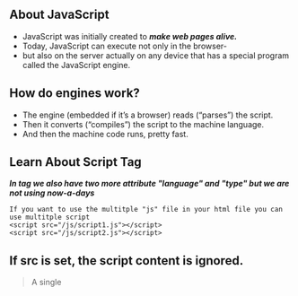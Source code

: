 ## About JavaScript
- JavaScript was initially created to  ***make web pages alive.***
- Today, JavaScript can execute not only in the browser-
-  but also on the server actually on any device that has a special program called the JavaScript engine.

## How do engines work?
  - The engine (embedded if it’s a browser) reads (“parses”) the script.
  -  Then it converts (“compiles”) the script to the machine language.
  - And then the machine code runs, pretty fast.

## Learn About Script Tag
***In <script> </script> tag we also have two more attribute "language" and "type" but we are not using now-a-days***
```
If you want to use the multitple "js" file in your html file you can use multitple script
<script src="/js/script1.js"></script>
<script src="/js/script2.js"></script>
```

## If src is set, the script content is ignored.
> A single <script> tag can’t have both the src attribute and code inside.
This won’t work:

```
  <script src="file.js">
  alert(1); // the content is ignored, because src is set
</script>
We must choose either an external <script src="…"> or a regular <script> with code.

The example above can be split into two scripts to work:

<script src="file.js"></script>
<script>
  alert(1);
</script>
```
  
# Data Types in JavaScript
- Number
- BigINt
- Boolean
- Null
- Undefined
- Object
- String
  
 
# Modals in JavaScript
  - Alert ***It is used to only show the message***
  - Prompt ***It is used to ask some question***
  - Confirm ***It contains two button ok and cancel if user clikc on OK it return true otherwise false***
 
# Object in JavaScript
  ```
  > Object is not-Premitive data type
> An object can be created with figure brackets {…} with an optional list of properties. 
    A property is a “key: value” pair, where key is a string (also called a “property name”), and value can be anything.

/* Creating an empty object, we have to ways */

let user = new Object(); // "object constructor" syntax
let user = {};  // "object literal" syntax

/* You can also add a new key value pair like this */
let a = {
  name: "ankit",
  roll: "23",
};
a.school = "makaut";


/* you can also delete a key value pair */
let a = {
  name: "ankit",
  roll: "23",
};
a.school = "makaut";
delete a.name;

  ```
  
  
#Square Bracket in Object
  ```
    >For accesing the multivalue property
    > By using dot we can't access the the multivalue property

    let user = {};
    // set
    user["likes birds"] = true;
    // get
    alert(user["likes birds"]); // true
    // delete
    delete user["likes birds"];

    ###Computed Properties in Object 

    let x = "name";

    let obj = {
      [x]: "ankit",
    };

    console.log(obj);
  ```
  
  # Check Existing property or not
    - We have to ways to check the propery is present or not 
  ```
      let x = {};

      if (x.ankit === undefined) {
        console.log("Not present");
      } else {
        console.log("Present");
      }
  ```
  ## you can also check like this
  ```
    let x = {};
    if ("age" in x) {
      console.log("present");
    } else {
      console.log("not Present");
    }
  ```
  ## you can also run the loop
  ```
    let user = {
      name: "ankit",
      age: 20,
      school: "Makaut",
    };

    for (let key in user) {
      console.log(key);
      console.log(user[key]);
    }

  ```
  
  ## you also add the new value in the object like this
  ```
    let x = {
    name: "Ankit",
    };
    Object.assign(x, { age: 20, lapto: "Air" });
    console.log(x);
  ```
  ## copy the value of object we have two way
  - let temp = [...obj]
  - JSON.parse(JSON.stringify(x));
  - ***but the difference is those value undefined that value it don't copy***
  
  ## you can also write the function in the object
  ```
    let obj = {
      xyz() {
        console.log("check");
      },
      name: "Ankit",
    };
  ```
  
  # 'this' in object
  ```
      let user = {
      name: "John",
      age: 30,

      sayHi() {
        alert(this.name);
      },
    };

    user.sayHi();
  ```
  
# Optional Chaining in Object
  ```
  const user = {};
  console.log(user.name); ***it give undefined***
  ```
  ```
  console.log(user.name.something); ***it give error***
  console.log(user.name?.age);
  ```
  
# MAP and SET in Java Script
   ## Map is a collection of keyed data items, just like an Object. But the main difference is that Map allows keys of any type.
    - Methods and properties are:
    - new Map() – creates the map.
    - map.set(key, value) – stores the value by the key.
    - map.get(key) – returns the value by the key, undefined if key doesn’t exist in map.
    - map.has(key) – returns true if the key exists, false otherwise.
    - map.delete(key) – removes the value by the key.
    - map.clear() – removes everything from the map.
    - map.size – returns the current element count.

************************************
  ```
  let map = new Map();
  map.set(2, 1);
  map.set(3, 1);
  map.set(4, 1);
  map.set(5, 1);
  map.set(7, 2);
  map.set(7, map.get(7) === undefined ? 1 : map.get(7) + 1);
  console.log(map);
  ```

**************************************************************************
## FOR MAP VALUES ITERATION
```
  let recipeMap = new Map([
    ['cucumber', 500],
    ['tomatoes', 350],
    ['onion',    50]
  ]);

  // iterate over keys (vegetables)
  for (let vegetable of recipeMap.keys()) {
    alert(vegetable); // cucumber, tomatoes, onion
  }

  // iterate over values (amounts)
  for (let amount of recipeMap.values()) {
    alert(amount); // 500, 350, 50
  }

  // iterate over [key, value] entries
  for (let entry of recipeMap) { // the same as of recipeMap.entries()
    alert(entry); // cucumber,500 (and so on)
  }
```
********************************************************************************

  # Set 
  ***A Set is a special type collection – “set of values” (without keys), where each value may occur only once.***
  
  - Its main methods are
  - new Set(iterable) – creates the set, and if an iterable object is provided (usually an array), copies values from it into the set.
  - set.add(value) – adds a value, returns the set itself.
  - set.delete(value) – removes the value, returns true if value existed at the moment of the call, otherwise false.
  - set.has(value) – returns true if the value exists in the set, otherwise false.
  - set.clear() – removes everything from the set.
  - set.size – is the elements count.
  ```
  It store the unique value but not in sorted order
  Iteration over set
  for (let x of set) console.log(x);
  ```
  
# Array Method
  ```
  let arr = []
  arr.push(45);
  arr.pop();
  arr.shift()  it remove the first element, and also shrink the array size.

  arr.unshift("Ankit") it add the data at the beginning
  ```
  ### You can also write like this
  ```
  let arr = new Array(1, 2, 3);
  console.log(arr);
  ```
  
  *****************************************************************************************
  ```
  let arr = [1, 2, 3, 4];

  // delete arr[2];
  arr.splice(1, 2); // it remove the item from the array starting position from 1 and erase 2 item

  // it remove the items and push these three string
  arr.splice(1, 1, "ankit", "kumar", "yadav");

  arr.splice(1, 0); // it don't remove any element

  console.log(arr);
  ```

********************************************************************************************************
  ```
  let arr = [1, 2, 3, 4];
  // for each method for array traversing
  arr.forEach((value) => console.log(value));
```
****************************************************
##Searching Property( All three searching property takes 2 argument second one was optional)
1. indexOf()
  
  - let arr = [1,2,3,4];
  - const t = arr.indexOf(3);
  - if value is present in the array it give the index otherwise it give -1

2. arr.lastIndexOf(item, from) – same, but looks for from right to left.
3. arr.includes(item, from) – looks for item starting from index from, returns true if found.

*********************************************************************************************
##Find Method in Array
  ```
  // If not present it gives undefined

  let arr = [
    { name: "Ankit", id: 2 },
    { name: "sonu", id: 1 },
    { name: "MAnish", id: 3 },
  ];

  let user = arr.find((data) => data.name === "Ankit");
  console.log(user);
  ```

*********************************************************************************************
##Filter Method 
  ```
  let arr = [
  { name: "Ankit", id: 2 },
  { name: "sonu", id: 1 },
  { name: "MAnish", id: 3 },
  ];

  let temp = arr.filter((value) => value.id >= 2);
  console.log(temp);
  ```

***********************************
# Sorting in array
  ```
  let arr = [ 1, 2, 15 ];

  // the method reorders the content of arr
  arr.sort();

  alert( arr );  // 1, 15, 2
  ```
  
# Destructing in Object
  let arr = ["ankit", "kumar"];

let [first, second, third] = arr;
console.log(first, second, third);

In COnsole -> ankit kumar undefined

*********************
  ## Actually, we can use it with any iterable, not only arrays:
  ```
  let [a, b, c] = "abc"; // ["a", "b", "c"]
  let [one, two, three] = new Set([1, 2, 3]);
  ```
*********************************
```
let obj = {
  name: "Ankit",
  roll: "2",
};

for (let [key, value] of Object.entries(obj)) console.log(key, value);
```

******************************************************
  ```
let arr = [1, 2, 3, 4, 5, 6];

let [first, second, ...third] = arr;
console.log(first, second, third);
```

********************************************
  ```
let obj = {
  names: "Ankit",
  roll: 20,
};

const { names, roll } = obj;
console.log(names, roll);
  ```

****************************************


## "..." is rest operator ***Spread Operator***
  ### For Time Method
  - let obj = new Date();
  - console.log(obj.getFullYear());
  - console.log(obj.getMonth());
  - console.log(obj.getDate());
  - console.log(obj.getHours());
  - console.log(obj.getMinutes());
  - console.log(obj.getSeconds());

 
# JSON in java-script
  - IF we want to send some data to the server then we convert it to "JSON"
  - JSON.stringify to convert objects into JSON.
  - JSON.parse to convert JSON back into an object.
  ```
    let student = {
      name: "John",
      age: 30,
      isAdmin: false,
      courses: ["html", "css", "js"],
      wife: null,
    };

    let obj = JSON.stringify(student);
    console.log(obj);

    obj = JSON.parse(obj);
    console.log(obj);
  ```

  # How to sort object in javascript 
***We can sort the array of object like this***
  ```
let arr = [
  {
    name: "Ankit",
    roll: 2,
  },
  {
    name: "Sonu",
    roll: 1,
  },
  {
    name: "Aankit",
    roll: 5,
  },
  {
    name: "Rohan",
    roll: 2,
  },
];

arr.sort((a, b) => (a.name > b.name ? 1 : -1));

console.log(arr);
  ```
  ```
let arr = [];
arr.push(2);
arr.push(3);
arr.push(2, 3, 4);
// Size will be 5
```
  
***************************************************
```
function sum(x,y,...z){
    console.log(x);
    console.log(y);
    console.log(z); // z will print the array which contain [4,5,6,4]
};

sum(2,3,4,5,6,4)
  ```
****************************************************

## Blocks for let and const

## If a variable is declared inside a code block {...}, it’s only visible inside that block.
```
function sum() {
  let x = 2;
  return function () {
    let z = 2;
    return x + z;
  };
}

let z = sum();
console.log(z());

It prints 4 because of closure
```
***********************************************************************

# setTimeout() in JS
  ```
    function sum(x, y) {
      console.log(x + y);
    }

    let t = setTimeout(sum, 5000, 2, 3);

    let t2 = setTimeout(sum, 5000, 2, 4);

    clearTimeout(t2);

    console.log(t, t2);
  ```

- set time out returns a timerId
- you can also clear that Timer, once you clear that id than that funciton will not call in future 

***********************************************************************************************************
## Using setTimeout and setInterval together
```
// repeat with the interval of 2 seconds
let timerId = setInterval(() => console.log("start"), 2000);

// after 5 seconds stop
setTimeout(() => {
  clearInterval(timerId);
  console.log("stop");
}, 5000);
```
****************************************************************************

## Zero delay setTimeout
  - setTimeout(func, 0), or just setTimeout(func).


# Inheritance in Object
  ```
let animal = {
  eats: true,
};
let fox = {
  jumps: true,
};

fox.__proto__ = animal;

console.log(fox.eats);
```
*******************************************
  ```
let animal = {
  eats: true,
  walk() {
    alert("Animal walk");
  }
};

let rabbit = {
  jumps: true,
  __proto__: animal
};

// walk is taken from the prototype
rabbit.walk(); // Animal walk
```
  
****************************************************
  ```
You can also write Like this 
let animal = {
  eats: true,
  walk() {
    /* this method won't be used by rabbit */
  },
};

let rabbit = {
  __proto__: animal,
};

rabbit.walk = function () {
  alert("Rabbit! Bounce-bounce!");
};

console.log(rabbit);
```
***************************************************************
  
# Classes in JavaScript

***The “class” syntax***
- The basic syntax is:
```
class MyClass {
  // class methods
  constructor() { ... }
  method1() { ... }
  method2() { ... }
  method3() { ... }
  ...
}
  ```

************************************************
```
class User {
  constructor(name) {
    this.name = name;
  }
  sayHi() {
    console.log(this.name);
  }
}

let user = new User("Ankit");
user.sayHi();
```
**************************************************************************************************

## Inheritance in Class
```
class Animal {
  constructor(name) {
    this.speed = 0;
    this.name = name;
  }
  run(speed) {
    this.speed = speed;
    console.log("Run Function " + this.speed);
  }
  stop() {
    this.speed = 0;
    console.log("Stop Function " + this.name);
  }
}

let animal = new Animal("My animal");

class Rabbit extends Animal {
  hide() {
    console.log("hides Function");
  }
}
let rabbit = new Rabbit("White Rabbit");

rabbit.run(5); // White Rabbit runs with speed 5.
rabbit.hide(); // White Rabbit hides!
```

## Try and Catch block
  ```
  
try {
    console.log("Start of try runs");
    dfdfdf;
    console.log("End of try runs");
  } catch (err) {
    console.log(err.name); // ReferenceError
    console.log(err.message); // lalala is not defined
    console.log(err.stack);
  }
  ```

  # Callback in JS
  ***Passing a function to another function as an argument this is known as Callback***
  ```
  
const post = [
  { title: "First Post" },
  { title: "Second Post" },
  { title: "Third Post" },
];

function getPosts() {
  let t = "";
  setTimeout(() => {
    post.forEach((item) => {
      t += `<li>${item.title}</li>`;
    });
    document.body.innerHTML = t;
  }, 2000);
}

// getPosts();

function createPost(temp, callback) {
  setTimeout(() => {
    post.push(temp);
    callback();
  }, 3000);
}
createPost({ title: "forth post" }, getPosts);
  ```
 
# Promise in JS
```
  const post = [
  { title: "First Post" },
  { title: "Second Post" },
  { title: "Third Post" },
];

function getPosts() {
  let t = "";
  setTimeout(() => {
    post.forEach((item) => {
      t += `<li>${item.title}</li>`;
    });
    document.body.innerHTML = t;
  }, 1000);
}

function createPost(temp) {
  return new Promise((resolve, reject) => {
    setTimeout(() => {
      post.push(temp);
      reject("error something goes wrong");
    }, 2000);
  });
}

createPost({ title: "forth post" })
  .then(() => {
    getPosts();
  })
  .catch((e) => console.log(e));
```
  
# PROMISE AND FETCH 
  ```
  const promise1 = Promise.resolve("Hello World");
const promise2 = 10;
const promise3 = new Promise((resolve, reject) => {
  setTimeout(resolve, 2000, "How are you!");
});

const promise4 = fetch("https://jsonplaceholder.typicode.com/users").then(
  (res) => res.json()
);

Promise.all([promise1, promise2, promise3, promise4]).then((values) =>
  console.log(values)
);
  ```
  
# Async Await
  ```
  const post = [
  { title: "First Post" },
  { title: "Second Post" },
  { title: "Third Post" },
];

function getPosts() {
  let t = "";
  setTimeout(() => {
    post.forEach((item) => {
      t += `<li>${item.title}</li>`;
    });
    document.body.innerHTML = t;
  }, 1000);
}

function createPost(temp) {
  return new Promise((resolve, reject) => {
    setTimeout(() => {
      post.push(temp);
      resolve();
    }, 2000);
  });
}

async function init() {
  await createPost({ title: "Fourth" });
  getPosts();
}
init();
  ```
  
  ***********************************************
### WE CAN ALSO WRITE LIKE THIS

```
async function fetchUsers() {
  const res = await fetch("https://jsonplaceholder.typicode.com/users").then(
    (res) => res.json()
  );
  console.log(res);
}

fetchUsers();
  
  ```
  
  # Hoisting in JS
    - Hoisting is a phenomena where you can access the variable and function before its initialization.
```
  console.log(x);
console.log(add(2, 4));

var x = 4;
function add(x, y) {
  return x + y;
}
```
```
  Output - 
  undefined
  6
```

### but in case of "let" and "const" If you are trying to access the varibale it gives you "Reference" Error

## Scope Definition
  - The part of the code where you can access the specific variable 
  
## Scope Chain
- In this code first second() will find b inside the scope of second function, and then it find the scope of first function then it will find the global memory scope
- this is callled as scope chaining
  ```
    function first() {
      function second() {
        console.log(b);
      }
      second();
    }
    var b = 20;
    first();
  ```

## Block in JS
- We can use block by using {} these curly braces
- Definition ***block are used to combine  multiple statement such that JavaScript runs all the command assuming to be a single statement.***

## Shadowing in JS
  - shadowing is the concept where the vaule of variable is changed in the global memory scope
  - But it won't work in case of let and const
  ```
  var a = 20;
  {
    var a = 1;
    let b = 2;
    const c = 3;

    console.log(a, b, c);
  }
  console.log(a);
  ```

# Closure
  - Function bundled with its lexical environment is known as a closure. Whenever function is returned, 
  even if its vanished in execution context but still it remembers the reference it was pointing to. 
  - Its not just that function alone it returns but the entire closure and that's where it becomes interesting.
  ```
    function x() {
        let a = 20;
        function y() {
          console.log(a);
        }
        return y;
      }

      let z = x();
      z();
  ```
## Anonemous Function
  ### Function without name are called Anonemous Function
```
  (function () {
  console.log("Check");
})();

```

# Function Statement
  ```
  function a(){
    console.log("Check")
  }
  ```
# Function Expression
  ```
  const b = function (){
    console.log("Check")
  }
  ```
- The main difference b/w function statement and function expression is the hoisting

# Named Function Expression
  ```
  var b = function xyz(){
      console.log("Check")
  }
  b();
  xyz()// it gives you error
  ```

# Parameter and Argument
  ```
  function sum(a, b)  // parameter
  {
  }
  sum(2,4)  // argument
  ```
  
# First Class Function / First class citizen
  - the ability of function to be used as value and passed to a function and return from a function is known as first class function.

```
  var b = function (param) {
  function xyz() {
    param();
    console.log("Check");
  }
  return xyz;
};

function sum() {
  console.log("Sum function");
}

b(sum)();
```
  
# Arrow Function 
```
  const x = ()=>{};
```
  
## JavaScript is synchronous single threaded language it means it runs one command at a time in specific order.
  
#CallBack
- when you pass a function to a another function as an argument this is called as Callback function
- Sum function is called as CallBack function
```
  function b(param) {
  param();
}

function sum() {
  console.log("Sum function");
}

b(sum);

```
  
- then why the name is callback because we call that function sometime letter in our code that's why named is CallBack function.
  

## Axios Call get and post
  ```
  import axios from "axios";
import React from "react";

const baseURL = "https://jsonplaceholder.typicode.com/posts";

export default function App() {
  const [post, setPost] = React.useState(null);

  React.useEffect(() => {
    axios.get(`${baseURL}/1`).then((response) => {
      setPost(response.data);
    });
  }, []);

  function createPost() {
    axios
      .post(baseURL, {
        title: "Hello World!",
        body: "This is a new post.",
      })
      .then((response) => {
        setPost(response.data);
      });
  }

  if (!post) return "No post!";

  console.log(post);
  return (
    <div>
      <h1>{post.title}</h1>
      <p>{post.body}</p>
      <button onClick={createPost}>Create Post</button>
    </div>
  );
}

  ```
  
  
# call, apply and bind method

## Call() Method
  - In call() method we pass the argument by seprating with comma ','
  ```
      let obj1 = {
      fname: "Ankit",
      lname: "Yadav",
      giveFull: function () {
        console.log(this.fname, this.lname);
      },
    };

    let externals = function (home, city) {
      console.log(`My name is ${this.fname}`);
      console.log(`My hometown is ${home} ${city}`);
    };

    obj1.giveFull();

    let obj2 = {
      fname: "sonu",
      lname: "kumar",
    };
    
    *** Function Borrowing***
    obj1.giveFull.call(obj2);
    
  externals.call(obj2, "Bihar", "forbesganj");

  ```
  
  
## apply() method 
  - In apply() method we pass the argument in the array
  
  ```
      let obj1 = {
      fname: "Ankit",
      lname: "Yadav",
      giveFull: function () {
        console.log(this.fname, this.lname);
      },
    };

    let externals = function (home, city) {
      console.log(`My name is ${this.fname}`);
      console.log(`My hometown is ${home} ${city}`);
    };

    obj1.giveFull();

    let obj2 = {
      fname: "sonu",
      lname: "kumar",
    };

    obj1.giveFull.apply(obj2);
    externals.apply(obj2, ["Bihar", "forbesganj"]);

  ```
  
  
 ## bind() method
  - the basic difference b/w call() and bind() method is in bind() method it returns a function and we can use that function later.
  
  ```
      let obj1 = {
      fname: "Ankit",
      lname: "Yadav",
      giveFull: function () {
        console.log(this.fname, this.lname);
      },
    };

    let externals = function (home, city) {
      console.log(`My name is ${this.fname}`);
      console.log(`My hometown is ${home} ${city}`);
    };

    obj1.giveFull();

    let obj2 = {
      fname: "sonu",
      lname: "kumar",
    };

    obj1.giveFull.call(obj2);
    externals.apply(obj2, ["Bihar", "forbesganj"]);

    let temp = obj1.giveFull.bind(obj2, "Bihar", "Forbesgaj");
    console.log(temp);
    temp();
  ```
  ## It gives you undefined holes in the array
  ```
  const fruits = ["Banana", "Orange", "Apple"];
  fruits[6] = "Lemon";  // Creates undefined "holes" in fruits
```

## Creating the empty array 
  ```
  // Create an array with 40 undefined elements:
const points = new Array(40);  
  ```
  
## Warning !
Array elements can be deleted using the JavaScript operator delete.

Using delete leaves undefined holes in the array.

Use pop() or shift() instead.
```
  const fruits = ["Banana", "Orange", "Apple", "Mango"];
delete fruits[0];
  ```
##Merging Two Arrays
  ```
  const myGirls = ["Cecilie", "Lone"];
  const myBoys = ["Emil", "Tobias", "Linus"];

  const myChildren = myGirls.concat(myBoys);
  ```

  ```
  const myChildren = arr1.concat(arr2, arr3);
  ```
##The slice() method slices out a piece of an array into a new array.

```
  const fruits = ["Banana", "Orange", "Lemon", "Apple", "Mango"];
const citrus = fruits.slice(1, 3);
  ```
```
  let arr = [1,2,3,4,5,6];

// For each is only to used for iteration
let t = arr.forEach((data)=>{
    return data;
});
console.log(t);

// In map method it creates the new array
let t2 = 2;
arr.map((data, index, arr)=>{
    console.log(data, index, arr)
})
console.log(arr);
console.log(t2);


// It gives the new array
let t3 = arr.filter((data)=>{
    return data>4;
})
console.log(t3);

```
## RegExp 
- In JavaScript, regular expressions are often used with the two string methods: search() and replace().
- The search() method uses an expression to search for a match, and returns the position of the match.
- The replace() method returns a modified string where the pattern is replaced.

  
```
  let text = "Visit W3Schools";
  let n = text.search(/w3schools/i);
```

## We can also use try and catch like this
  ```
  <p id="demo"></p>

<script>
try {
  adddlert("Welcome guest!");
}
catch(err) {
  document.getElementById("demo").innerHTML = err.message;
}
</script>
  ```
  
##The throw Statement
***The throw statement allows you to create a custom error***
  
```
throw "Too big";    // throw a text
throw 500;          // throw a number
```
  
##The finally Statement
```
  try {
  Block of code to try
}
catch(err) {
  Block of code to handle errors
}
finally {
  Block of code to be executed regardless of the try / catch result
}
```
  

## Scope
- Js have three type of scope
- Block Scope  {}
- Function Scope
- Global Scope



## "use strict"; Defines that JavaScript code should be executed in "strict mode".
  
## Modules

- JavaScript modules allow you to break up your code into separate files.
- This makes it easier to maintain the code-base.
- JavaScript modules rely on the import and export statements.
  

  ## more about JSON

- JSON stands for JavaScript Object Notation
- JSON is a lightweight data interchange format
- JSON is language independent *
- JSON is "self-describing" and easy to understand

  ```
  {
"employees":[
  {"firstName":"John", "lastName":"Doe"},
  {"firstName":"Anna", "lastName":"Smith"},
  {"firstName":"Peter", "lastName":"Jones"}
]
}
  ```
  
## The debugger Keyword

- The debugger keyword stops the execution of JavaScript, and calls (if available) the debugging function.
- we are making dubug in source tab in console
  
```
let x = 15 * 5;
debugger;
document.getElementById("demo").innerHTML = x;
```
## Fill the array with zeros
```
let arr = new Array(23).fill(0);
console.log(arr);
```
  ```
  
temporal dead zone- the temporal dead zone (TDZ) refers to the period of 
 time between the creation of a variable using the let or const keyword, and the 
 point at which the variable is initialized with a value. During the TDZ, if you try to access 
 the variable, you will get a ReferenceError because the variable is not yet defined.

 // reference error, syntax error, type error 
Reference Error:
A reference error occurs when you try to use a variable or function that 
has not been declared or is out of scope.

Syntax Error:
A syntax error occurs when there is a mistake in the syntax of your code. This can happen when you forget a closing bracket, misspell a keyword, 
or make some other syntax mistake

Type Error:
A type error occurs when you try to use a value 
that is not of the expected type

# Basic difference b/w var let, and const;
In summary, var has function scope, let and const have block scope. var can be redeclare 
and updated, let can be updated but not redeclare, and const cannot be updated or 
redeclare.

Eg. Function Scope
function a(){
    var x = 2;
    console.log(x);
}
a();

Eg. Block Scope
function b(){
    if (true){
        let x = 3;
        console.log(x);
    }
    console.log(x);
}
b();

# Block in JS
 a block is a set of statements enclosed in curly braces {}. Blocks are used to group statements together 
 into a single unit, and they can be used wherever a single statement is expected, 
 such as in loops, if statements, or function definitions.

 # we have two type of scope in javascript
 1. Global scope
 var x = 10; // Global variable

function myFunction() {
  console.log(x); // Output: 10 (accessing global variable)
}

myFunction();
console.log(x); // Output: 10 (accessing global variable)

 2. Local scope
 function myFunction() {
  var x = 10; // Local variable
  console.log(x); // Output: 10 (accessing local variable)
}

myFunction();
console.log(x); // Output: Error (x is not defined)


# Shadowing in JavaScript
Shadowing in JavaScript occurs when a variable declared in an inner scope has the same name as a variable 
declared in an outer scope. In this situation, the inner variable "shadows" the outer variable, meaning that 
the inner variable takes precedence and the outer variable becomes temporarily inaccessible.

var x = 10; // Global variable

function myFunction() {
  var x = 20; // Local variable with same name as global variable
  console.log(x); // Output: 20 (accessing local variable)
}

myFunction();
console.log(x); // Output: 10 (accessing global variable)

# Illegal shadowing
Illegal shadowing in JavaScript occurs when a variable in an inner scope has the same name as a variable in an outer scope, 
but the inner variable is declared with a different type of declaration keyword (let or const) than the outer variable 
(var or another let/const declaration). This can lead to unexpected results because the inner variable does not actually shadow the outer variable, but instead creates a new variable with the same name.

var x = 10; // Global variable

function myFunction() {
  let x = 20; // Illegal shadowing (let instead of var)
  console.log(x); // Output: 20 (accessing local variable)
}

myFunction();
console.log(x); // Output: 10 (accessing global variable)

# Block also follows the lexical chaining 

# CLOSURE:

A closure is the combination of a function bundled together (enclosed) with references to its surrounding 
state (the lexical environment).

In JavaScript, a closure is created when a function "remembers" the variables and parameters that were in its outer lexical environment (scope) when it was declared, even if 
those variables and parameters are no longer in scope when the function is called. 
This allows the function to access and manipulate those variables and parameters as if they were still in scope, even though they would normally be inaccessible or undefined.
Closures are created automatically when a function is defined inside another function, and can be used to create private variables and functions that are hidden from the global 
scope and can only be accessed by the outer function.

function outerFunction(x) {
  function innerFunction(y) {
    return x + y; // Accessing x from outer function's scope
  }
  return innerFunction;
}

var add5 = outerFunction(5); // Creates a closure with x = 5
console.log(add5(3)); // Output: 8 (accesses x = 5 from closure and y = 3 from function call)



# Function Statement
function myFunction() {
  var x = 10; // Local variable
  console.log(x); // Output: 10 (accessing local variable)
}

# Function Expression
const myFunctionExpression = function(){
  var x = 10; // Local variable
  console.log(x); // Output: 10 (accessing local variable)
}

# Anonymous Function
it is use when we need to assign a function to a variable
var greeting = function(name) {
  console.log("Hello, " + name + "!");
};
greeting("John"); // Outputs "Hello, John!"


# Named functions expression
const myNamedFunctionExpression = function xyz(name) {
  console.log("Hello, " + name + "!");
};
we can't call a function like xyz() it gives error.

# diff b/w params and arguments
function myFunction(params1, params2) {
  console.log(params1 + " " + params2);
}
myFunction(argue1, argue2)


# First class function
function are also first class citizen.
In JavaScript, functions are considered first-class citizens, which means they are treated like 
any other value, such as a number or a string. This allows functions to be passed as arguments to other functions, 
returned from functions, and stored in variables or data structures.

# CallBack functions
passing a function as an argument

# JavaScript is a synchronous and single-threaded language.

# Best example two handle the global variable using closures
function attachEventListener(){
  let count = 0 ;
  document.getElementById('btn').addEventListener("click", function(){
    count++;
    console.log(count);
  });
}
attachEventListener();

# closure function is heavy, it make our webpage slow
so, when we don't use eventListener then we should have remove this.

# CallStack 
it follows the "Stack" data structure
when every we run any code of JS first it create a execution context and push it onto the stack


# Callback Queue
A callback queue in JavaScript is a queue that holds callbacks that are waiting to be executed. 
Eg: 
function callbackFunction() {
  console.log("Callback function executed");
}

console.log("Before timeout");
setTimeout(callbackFunction, 2000);
console.log("After timeout");


# Event Loop

The event loop is a crucial part of JavaScript's concurrency model, which enables asynchronous and non-blocking programming. 
It is responsible for managing the execution of code in a single-threaded environment, allowing JavaScript to handle multiple 
tasks concurrently without blocking the main thread.

The event loop works by continuously monitoring the call stack and the callback queue. When the call stack is empty, 
the event loop checks the callback queue for any pending callbacks or events. If there are any pending callbacks, the event 
loop will add them to the call stack to be executed. Once the callback is executed, any new functions it calls will be added to the call stack, 
and the event loop continues to monitor the queue.
 
# Microtask Queue
Microtasks are scheduled using queueMicrotask() function or Promise.resolve() method. When a microtask is scheduled, it is added to the 
end of the microtask queue. When the current task in the event loop completes, the event loop will check the microtask queue for any pending 
microtasks and execute them before continuing with the next task in the event loop.

Eg.

console.log('1');
Promise.resolve().then(() => {
  console.log('2');
});
console.log('3');


All the callback which comes through the promises will come inside the microtask queue.

# Map, filter and reduce.
there are the higher order function.


# Local Storage and sessions storage

Yes, both local storage and session storage are browser web APIs that are used to store data in the browser. They provide a way for web developers 
to store data on the client-side, which can be used to improve the user experience of their web applications.

Local storage and session storage are both part of the Web Storage API, which is a standard defined by the World Wide Web Consortium (W3C). They allow
 developers to store key-value pairs in the browser, which can be accessed and manipulated using JavaScript.

Local storage is used to store data that persists even after the browser is closed or the user navigates away from the website. It is useful for storing 
user preferences, settings, and other data that needs to be retained between sessions.

Session storage, on the other hand, is used to store data that is only available for the current session. When the user closes the browser or navigates 
away from the website, the data is deleted. It is useful for storing temporary data that is only needed for the current session, such as a user's shopping 
cart in an e-commerce website.
  
  
  
  ```
  function debounce(fun, delay){
    let timer;
    return function(){
        clearTimeout(timer);
        timer = setTimeout(()=>{
            fun();
        }, delay);
    }
}

function throatle(fun, delay){
    let timerId;
    return function(){
        if (!timerId){
            timerId = setTimeout(()=>{
                fun();
                timerId = null;
            },delay);
        }
    }
}
  ```
  
  
  
  
  
  
  
  
  
  
  
  
  
  
  
  
  
  
  
  
  
  
  
  
  
  
  
  
  
  
  
  
  
  
  
  
  
  
  
  
  
  
  
  
  
  
  
  

  
  
  
  
  
  
  
  
  
  
  
  
  
  
  
  
  
  
  
  
  
  
